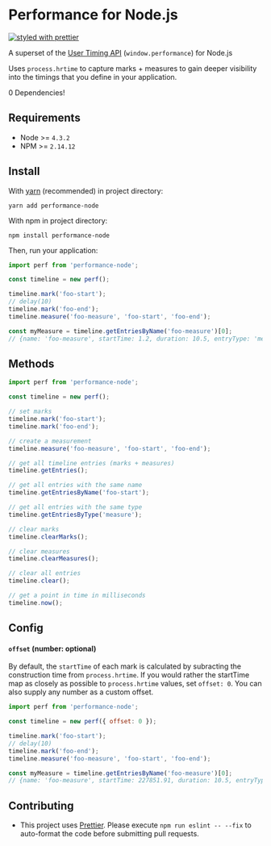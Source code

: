 # Performance for Node.js

[![styled with prettier](https://img.shields.io/badge/styled_with-prettier-ff69b4.svg)](https://github.com/prettier/prettier)

A superset of the [User Timing API](https://developer.mozilla.org/en-US/docs/Web/API/User_Timing_API) (`window.performance`) for Node.js

Uses `process.hrtime` to capture marks + measures to gain deeper visibility into the timings that you define in your application.

0 Dependencies!

## Requirements
- Node >= `4.3.2`
- NPM >= `2.14.12`

## Install

With [yarn](https://yarnpkg.com) (recommended) in project directory:

`yarn add performance-node`

With npm in project directory:

`npm install performance-node`

Then, run your application:

```js
import perf from 'performance-node';

const timeline = new perf();

timeline.mark('foo-start');
// delay(10)
timeline.mark('foo-end');
timeline.measure('foo-measure', 'foo-start', 'foo-end');

const myMeasure = timeline.getEntriesByName('foo-measure')[0];
// {name: 'foo-measure', startTime: 1.2, duration: 10.5, entryType: 'measure'}
```

## Methods

```js
import perf from 'performance-node';

const timeline = new perf();

// set marks
timeline.mark('foo-start');
timeline.mark('foo-end');

// create a measurement
timeline.measure('foo-measure', 'foo-start', 'foo-end');

// get all timeline entries (marks + measures)
timeline.getEntries();

// get all entries with the same name
timeline.getEntriesByName('foo-start');

// get all entries with the same type
timeline.getEntriesByType('measure');

// clear marks
timeline.clearMarks();

// clear measures
timeline.clearMeasures();

// clear all entries
timeline.clear();

// get a point in time in milliseconds
timeline.now();
```

## Config

#### `offset` (number: optional)

By default, the `startTime` of each mark is calculated by subracting the construction time from `process.hrtime`. If you would rather the startTime map as closely as possible to `process.hrtime` values, set `offset: 0`. You can also supply any number as a custom offset.

```js
import perf from 'performance-node';

const timeline = new perf({ offset: 0 });

timeline.mark('foo-start');
// delay(10)
timeline.mark('foo-end');
timeline.measure('foo-measure', 'foo-start', 'foo-end');

const myMeasure = timeline.getEntriesByName('foo-measure')[0];
// {name: 'foo-measure', startTime: 227851.91, duration: 10.5, entryType: 'measure'}
```

## Contributing
- This project uses [Prettier](https://github.com/prettier/prettier). Please execute `npm run eslint -- --fix` to auto-format the code before submitting pull requests.
